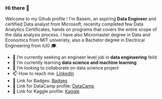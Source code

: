 
### Hi there 👋


Welcome to my Gihub profile !
I'm Basem, an aspiring **Data Engineer** and certified Data analyst from Microsoft, recenlty completed few Data Analytics Certificates, hands on programs that covers the entire scope of the data analysis process.
I have also  Micromaster degree in Data and Economics from MIT univeristy, also a Bachelor degree in Electrical Engineering from IUG :mortar_board:.


- 🔭 I’m currently seeking an engineer level job in **data engineering** feild
- 🌱 I’m currently learning **data science and machine learning**
- 👯 I’m looking to collaborate on data science project
- 📫 How to reach me:  [LinkedIn](https://www.linkedin.com/in/bkhalaf/) 
- 🔗 Link for Badges:    [Badges](https://www.credly.com/users/wael-daghash/badges)
- 🔗 Link for DataCamp profile:    [DataCamp](https://www.datacamp.com/profile/bkhalaf94)  
- 🔗 Link for Kaggle profile:    [Kaggle]( https://www.kaggle.com/basemkhalaf)  
